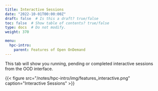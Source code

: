 ```yaml
---
title: Interactive Sessions
date: "2022-10-01T00:00:00Z"
draft: false  # Is this a draft? true/false
toc: false  # Show table of contents? true/false
type: docs  # Do not modify.
weight: 370

menu:
  hpc-intro:
    parent: Features of Open OnDemand
---
```


This tab will show you running, pending or completed interactive sessions from the OOD interface.

{{< figure src="/notes/hpc-intro/img/features_interactive.png" caption="Interactive Sessions" >}}
